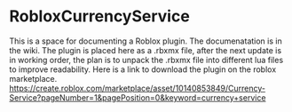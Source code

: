 # RobloxCurrencyService
This is a space for documenting a Roblox plugin. The documenatation is in the wiki. The plugin is placed here as a .rbxmx file, after the next update is in working order, the plan is to unpack the .rbxmx file into different lua files to improve readability. 
Here is a link to download the plugin on the roblox marketplace.
https://create.roblox.com/marketplace/asset/10140853849/Currency-Service?pageNumber=1&pagePosition=0&keyword=currency+service
